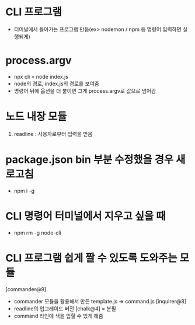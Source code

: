 # CLI 프로그램
- 터미널에서 돌아가는 프로그램 만듬(ex> nodemon / npm 등 명령어 입력하면 실행되게)

# process.argv
- npx cli = node index.js
- node의 경로, index.js의 경로를 보여줌
- 명령어 뒤에 옵션을 더 붙이면 그게 process.argv로 값으로 넘어감

# 노드 내장 모듈
1. readline : 사용자로부터 입력을 받음

# package.json bin 부분 수정했을 경우 새로고침
- npm i -g

# CLI 명령어 터미널에서 지우고 싶을 때
- npm rm -g node-cli


# CLI 프로그램 쉽게 짤 수 있도록 도와주는 모듈
[commander@9]
- commander 모듈을 활용해서 만든 template.js => command.js
[inquirer@8]
- readline의 업그레이드 버전
[chalk@4] = 분필
- command 라인에 색을 입힐 수 있게 해줌
